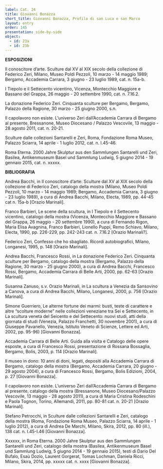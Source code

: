 ```yaml
---
label: Cat. 24
title: Giovanni Bonazza
short_title: Giovanni Bonazza, Profilo di san Luca e san Marco
layout: entry
order: 145
presentation: side-by-side
object:
  - id: 23a
  - id: 23b
---
```


**ESPOSIZIONI**

Il conoscitore d’arte. Sculture dal XV al XIX secolo della collezione di Federico Zeri, Milano, Museo Poldi Pezzoli, 10 marzo - 14 maggio 1989; Bergamo, Accademia Carrara, 3 giugno - 23 luglio 1989, cat. n. 15a-b.

I Tiepolo e il Settecento vicentino, Vicenza, Montecchio Maggiore e Bassano del Grappa, 26 maggio - 20 settembre 1990, cat. n. 7.16.2.

La donazione Federico Zeri. Cinquanta sculture per Bergamo, Bergamo, Palazzo della Ragione, 30 marzo - 25 giugno 2000, s.n. 

Il capolavoro non esiste. L’universo Zeri dall’Accademia Carrara di Bergamo al presente, Bressanone, Museo Diocesano / Palazzo Vescovile, 13 maggio - 28 agosto 2011, cat. n. 20-21. 

Sculture dalle collezioni Santarelli e Zeri, Roma, Fondazione Roma Museo, Palazzo Sciarra, 14 aprile - 1 luglio 2012, cat. n. I.45-46.

Roma Eterna. 2000 Jahre Skulptur aus den Sammlungen Santarelli und Zeri, Basilea, Antikenmuseum Basel und Sammlung Ludwig, 5 giugno 2014 - 19 gennaio 2015, cat. n. xxxxx.


**BIBLIOGRAFIA**

Andrea Bacchi, in Il conoscitore d’arte: Sculture dal XV al XIX secolo della collezione di Federico Zeri, catalogo della mostra (Milano, Museo Poldi Pezzoli, 10 marzo - 14 maggio 1989; Bergamo, Accademia Carrara, 3 giugno - 23 luglio 1989), a cura di Andrea Bacchi, Milano, Electa, 1989, pp. 44-45 cat n. 15a-b [Orazio Marinali]. 

Franco Barbieri, Le scene della scultura, in I Tiepolo e il Settecento vicentino, catalogo della mostra (Vicenza, Montecchio Maggiore e Bassano del Grappa, 26 maggio - 20 settembre 1990), a cura di Fernando Rigon, Maria Elisa Avagnina, Franco Barbieri, Lionello Puppi, Remo Schiavo, Milano, Electa, 1990, pp. 226-229, pp. 242-243 cat. n. 7.16.2 [Orazio Marinali?].

Federico Zeri, Confesso che ho sbagliato. Ricordi autobiografici, Milano, Longanesi, 1995, p. 148 [Orazio Marinali].

Andrea Bacchi, Francesco Rossi, in La donazione Federico Zeri. Cinquanta sculture per Bergamo, catalogo della mostra (Bergamo, Palazzo della Ragione, 30 marzo - 25 giugno 2000), a cura di Andrea Bacchi, Francesco Rossi, Bergamo, Accademia Carrara di Belle Arti, 2000, pp. 62-63 [Orazio Marinali]. 

Susanna Zanuso, s.v. Orazio Marinali, in La scultura a Venezia da Sansovino a Canova, a cura di Andrea Bacchi, Milano, Longanesi, 2000, p. 756 [Orazio Marinali].

Simone Guerriero, Le alterne fortune dei marmi: busti, teste di carattere e altre “scolture moderne” nelle collezioni veneziane tra Sei e Settecento, in La scultura veneta del Seicento e del Settecento: nuovi studi, atti della giornata di studi (Venezia, Palazzo Franchetti, 30 novembre 2001), a cura di Giuseppe Pavanello, Venezia, Istituto Veneto di Scienze, Lettere ed Arti, 2002, pp. 95-96) [Giovanni Bonazza].

Accademia Carrara di Belle Arti. Guida alla visita e Catalogo delle opere esposte, a cura di Francesco Rossi, presentazione di Rossana Bossaglia, Bergamo, Bolis, 2003, p. 114 [Orazio Marinali].

Il museo in dono: 10 anni di doni, legati, depositi alla Accademia Carrara di Bergamo, catalogo della mostra (Bergamo, Accademia Carrara, 20 giugno - 29 agosto 2004), a cura di Francesco Rossi, Bergamo, Bolis Edizioni, 2004, p. 27 [Giovanni Bonazza]. 

Il capolavoro non esiste. L’universo Zeri dall’Accademia Carrara di Bergamo al presente, catalogo della mostra (Bressanone, Museo Diocesano/Palazzo Vescovile, 13 maggio - 28 agosto 2011), a cura di Maria Cristina Rodeschini e Paola Tognon, Torino, Allemandi, 2011, pp. 80-81 cat. n. 20-21 [Orazio Marinali].

Stefano Petrocchi, in Sculture dalle collezioni Santarelli e Zeri, catalogo della mostra (Roma, Fondazione Roma Museo, Palazzo Sciarra, 14 aprile - 1 luglio 2012), a cura di Andrea De Marchi, Milano, Skira, 2012, pp. 80 (ill.), 138 cat. n. I.45-I.46 [Giovanni Bonazza].

Xxxxxx, in Roma Eterna. 2000 Jahre Skulptur aus den Sammlungen Santarelli und Zeri, catalogo della mostra (Basilea, Antikenmuseum Basel und Sammlung Ludwig, 5 giugno 2014 - 19 gennaio 2015), testi di Dario Del Bufalo, Esaù Dozio, Laurent Gorgerat, Tomas Lochman, Daniela Ricci, Milano, Skira, 2014, pp. xxxxx cat. n. xxxx [Giovanni Bonazza].


